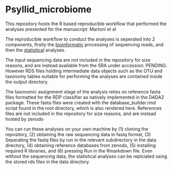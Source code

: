 # Psyllid_microbiome

This repository hosts the R based reproducible workflow that performed the analyses presented for the manuscript: Martoni et al

The reproducible workflow to conduct the analyses is seperated into 2 components, firstly the [bioinformatic](https://alexpiper.github.io/HemipteraMetabarcodingMS/hemiptera_metabarcoding.html) processing of sequencing reads, and then the [statistical](https://alexpiper.github.io/HemipteraMetabarcodingMS/hemiptera_metabarcoding.html) analyses.

The input sequencing data are not included in the repository for size reasons, and are instead available from the SRA under accession: PENDING. However RDS files holding intermediate data objects such as the OTU and taxonomy tables suitable for performing the analyses are contained inside the output directory.

The taxonomic assignment stage of the analysis relies on reference fasta files formatted for the RDP classifier as natively implemented in the DADA2 package. These fasta files were created with the database_builder.rmd script found in the root directory, which is also rendered here. References files are not included in the repository for size reasons, and are instead hosted by zenodo

You can run these analyses on your own machine by (1) cloning the repository, (2) obtaining the raw sequencing data in fastq format, (3) Seperating the fastq files by run in the relevant subdirectory in the data directory, (4) obtaining reference databases from zenodo, (5) installing required R libraries, and (6) pressing Run in the Rmarkdown file. Even without the sequencing data, the statistical analyses can be replciated using the stored rds files in the data directory.